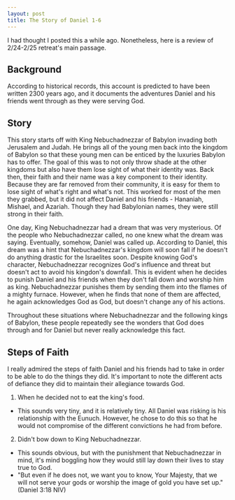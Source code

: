 ```yaml
---
layout: post
title: The Story of Daniel 1-6
---
```


I had thought I posted this a while ago. Nonetheless, here is a review of 2/24-2/25 retreat's main passage.

## Background

According to historical records, this account is predicted to have been written 2300 years ago, and it documents the adventures Daniel and his friends went through as they were serving God. 

## Story

This story starts off with King Nebuchadnezzar of Babylon invading both Jerusalem and Judah. He brings all of the young men back into the kingdom of Babylon so that these young men can be enticed by the luxuries Babylon has to offer. The goal of this was to not only throw shade at the other kingdoms but also have them lose sight of what their identity was. Back then, their faith and their name was a key component to their identity. Because they are far removed from their community, it is easy for them to lose sight of what's right and what's not. This worked for most of the men they grabbed, but it did not affect Daniel and his friends - Hananiah, Mishael, and Azariah. Though they had Babylonian names, they were still strong in their faith.

One day, King Nebuchadnezzar had a dream that was very mysterious. Of the people who Nebuchadnezzar called, no one knew what the dream was saying. Eventually, somehow, Daniel was called up. According to Daniel, this dream was a hint that Nebuchadnezzar's kingdom will soon fall if he doesn't do anything drastic for the Israelites soon. Despite knowing God's character, Nebuchadnezzar recognizes God's influence and threat but doesn't act to avoid his kingdon's downfall. This is evident when he decides to punish Daniel and his friends when they don't fall down and worship him as king. Nebuchadnezzar punishes them by sending them into the flames of a mighty furnace. However, when he finds that none of them are affected, he again acknowledges God as God, but doesn't change any of his actions. 

Throughout these situations where Nebuchadnezzar and the following kings of Babylon, these people repeatedly see the wonders that God does through and for Daniel but never really acknowledge this fact. 

## Steps of Faith

I really admired the steps of faith Daniel and his friends had to take in order to be able to do the things they did. It's important to note the different acts of defiance they did to maintain their allegiance towards God.

1. When he decided not to eat the king's food. 
  * This sounds very tiny, and it is relatively tiny. All Daniel was risking is his relationship with the Eunuch. However, he chose to do this so that he would not compromise of the different convictions he had from before.
2. Didn't bow down to King Nebuchadnezzar.
  * This sounds obvious, but with the punishment that Nebuchadnezzar in mind, it's mind boggling how they would still lay down their lives to stay true to God. 
  * "But even if he does not, we want you to know, Your Majesty, that we will not serve your gods or worship the image of gold you have set up." (Daniel 3:18 NIV)
